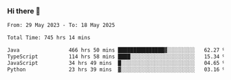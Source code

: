 ### Hi there 👋

<!--START_SECTION:waka-->

```txt
From: 29 May 2023 - To: 18 May 2025

Total Time: 745 hrs 14 mins

Java                466 hrs 50 mins ███████████████▓░░░░░░░░░   62.27 %
TypeScript          114 hrs 58 mins ████░░░░░░░░░░░░░░░░░░░░░   15.34 %
JavaScript          34 hrs 49 mins  █░░░░░░░░░░░░░░░░░░░░░░░░   04.65 %
Python              23 hrs 39 mins  ▓░░░░░░░░░░░░░░░░░░░░░░░░   03.16 %
```

<!--END_SECTION:waka-->
<!--
**the-beef-calculator/the-beef-calculator** is a ✨ _special_ ✨ repository because its `README.md` (this file) appears on your GitHub profile.

Here are some ideas to get you started:

- 🔭 I’m currently working on ...
- 🌱 I’m currently learning ...
- 👯 I’m looking to collaborate on ...
- 🤔 I’m looking for help with ...
- 💬 Ask me about ...
- 📫 How to reach me: ...
- 😄 Pronouns: ...
- ⚡ Fun fact: ...
-->
